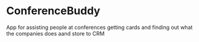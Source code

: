 # ConferenceBuddy
App for assisting people at conferences getting cards and finding out what the companies does aand store to CRM
